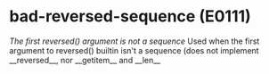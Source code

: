 # bad-reversed-sequence (E0111)

*The first reversed() argument is not a sequence* Used when the first
argument to reversed() builtin isn't a sequence (does not implement
\_\_reversed\_\_, nor \_\_getitem\_\_ and \_\_len\_\_
